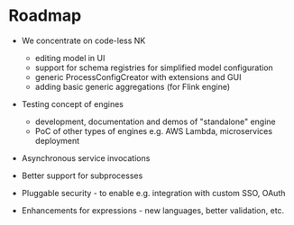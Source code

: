 Roadmap
=======
* We concentrate on code-less NK
    * editing model in UI
    * support for schema registries for simplified model configuration
    * generic ProcessConfigCreator with extensions and GUI
    * adding basic generic aggregations (for Flink engine)
    
* Testing concept of engines
    * development, documentation and demos of "standalone" engine
    * PoC of other types of engines e.g. AWS Lambda, microservices deployment

* Asynchronous service invocations
* Better support for subprocesses
* Pluggable security - to enable e.g. integration with custom SSO, OAuth
* Enhancements for expressions - new languages, better validation, etc.
